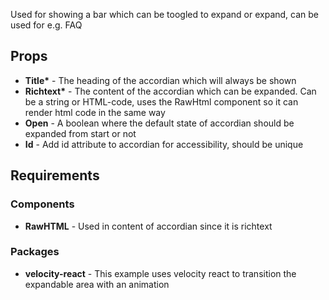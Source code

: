 Used for showing a bar which can be toogled to expand or expand, can be used for e.g. FAQ

## Props
- __Title*__ - The heading of the accordian which will always be shown
- __Richtext*__ - The content of the accordian which can be expanded. Can be a string or HTML-code, uses the RawHtml component so it can render html code in the same way
- **Open** - A boolean where the default state of accordian should be expanded from start or not
- **Id** - Add id attribute to accordian for accessibility, should be unique

## Requirements
### Components
- **RawHTML** - Used in content of accordian since it is richtext

### Packages
- **velocity-react** - This example uses velocity react to transition the expandable area with an animation
